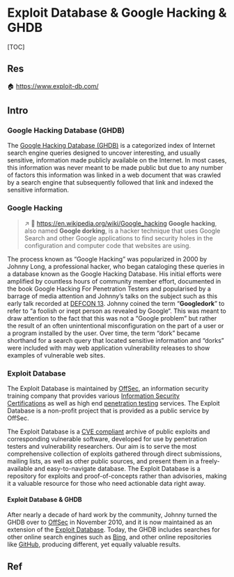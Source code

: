 # Exploit Database & Google Hacking & GHDB

[TOC]



## Res
🏠 https://www.exploit-db.com/



## Intro
### Google Hacking Database (GHDB)
The [Google Hacking Database (GHDB)](https://www.exploit-db.com/google-hacking-database) is a categorized index of Internet search engine queries designed to uncover interesting, and usually sensitive, information made publicly available on the Internet. In most cases, this information was never meant to be made public but due to any number of factors this information was linked in a web document that was crawled by a search engine that subsequently followed that link and indexed the sensitive information.


### Google Hacking
> ↗ 
> 🔗 https://en.wikipedia.org/wiki/Google_hacking
> **Google hacking**, also named **Google dorking**, is a hacker technique that uses Google Search and other Google applications to find security holes in the configuration and computer code that websites are using.

The process known as “Google Hacking” was popularized in 2000 by Johnny Long, a professional hacker, who began cataloging these queries in a database known as the Google Hacking Database. His initial efforts were amplified by countless hours of community member effort, documented in the book Google Hacking For Penetration Testers and popularised by a barrage of media attention and Johnny’s talks on the subject such as this early talk recorded at [DEFCON 13](https://www.defcon.org/html/links/dc-archives/dc-13-archive.html). Johnny coined the term “**Googledork**” to refer to “a foolish or inept person as revealed by Google“. This was meant to draw attention to the fact that this was not a “Google problem” but rather the result of an often unintentional misconfiguration on the part of a user or a program installed by the user. Over time, the term “dork” became shorthand for a search query that located sensitive information and “dorks” were included with may web application vulnerability releases to show examples of vulnerable web sites.


### Exploit Database
The Exploit Database is maintained by [OffSec](https://www.offsec.com/community-projects/), an information security training company that provides various [Information Security Certifications](https://www.offsec.com/courses-and-certifications/) as well as high end [penetration testing](https://www.offsec.com/penetration-testing/) services. The Exploit Database is a non-profit project that is provided as a public service by OffSec.

The Exploit Database is a [CVE compliant](http://cve.mitre.org/data/refs/refmap/source-EXPLOIT-DB.html) archive of public exploits and corresponding vulnerable software, developed for use by penetration testers and vulnerability researchers. Our aim is to serve the most comprehensive collection of exploits gathered through direct submissions, mailing lists, as well as other public sources, and present them in a freely-available and easy-to-navigate database. The Exploit Database is a repository for exploits and proof-of-concepts rather than advisories, making it a valuable resource for those who need actionable data right away.

#### Exploit Database & GHDB
After nearly a decade of hard work by the community, Johnny turned the GHDB over to [OffSec](https://www.offsec.com/community-projects/) in November 2010, and it is now maintained as an extension of the [Exploit Database](https://www.exploit-db.com/). Today, the GHDB includes searches for other online search engines such as [Bing](https://www.bing.com/), and other online repositories like [GitHub](https://github.com/), producing different, yet equally valuable results.



## Ref

